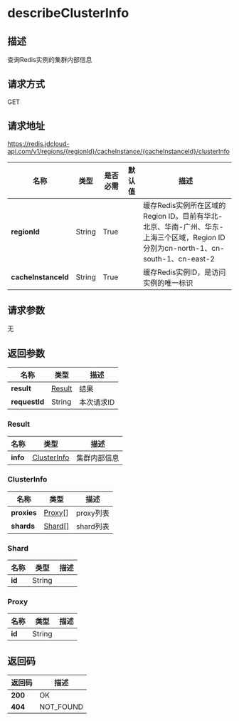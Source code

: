 # describeClusterInfo


## 描述
查询Redis实例的集群内部信息

## 请求方式
GET

## 请求地址
https://redis.jdcloud-api.com/v1/regions/{regionId}/cacheInstance/{cacheInstanceId}/clusterInfo

|名称|类型|是否必需|默认值|描述|
|---|---|---|---|---|
|**regionId**|String|True| |缓存Redis实例所在区域的Region ID。目前有华北-北京、华南-广州、华东-上海三个区域，Region ID分别为cn-north-1、cn-south-1、cn-east-2|
|**cacheInstanceId**|String|True| |缓存Redis实例ID，是访问实例的唯一标识|

## 请求参数
无


## 返回参数
|名称|类型|描述|
|---|---|---|
|**result**|[Result](describeclusterinfo#result)|结果|
|**requestId**|String|本次请求ID|

### <div id="result">Result</div>
|名称|类型|描述|
|---|---|---|
|**info**|[ClusterInfo](describeclusterinfo#clusterinfo)|集群内部信息|
### <div id="clusterinfo">ClusterInfo</div>
|名称|类型|描述|
|---|---|---|
|**proxies**|[Proxy[]](describeclusterinfo#proxy)|proxy列表|
|**shards**|[Shard[]](describeclusterinfo#shard)|shard列表|
### <div id="shard">Shard</div>
|名称|类型|描述|
|---|---|---|
|**id**|String| |
### <div id="proxy">Proxy</div>
|名称|类型|描述|
|---|---|---|
|**id**|String| |

## 返回码
|返回码|描述|
|---|---|
|**200**|OK|
|**404**|NOT_FOUND|
